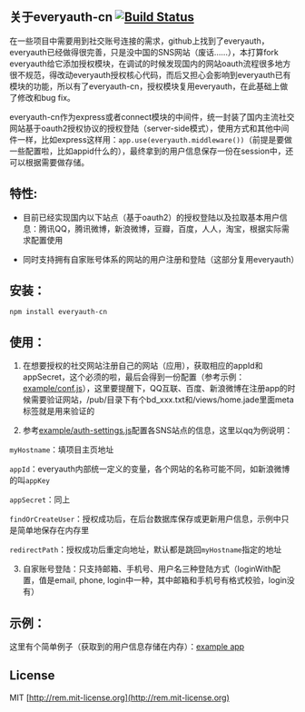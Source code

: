 ## 关于everyauth-cn [![Build Status](https://api.travis-ci.org/chemdemo/everyauth-cn.png)](http://travis-ci.org/chemdemo/everyauth-cn)

在一些项目中需要用到社交账号连接的需求，github上找到了everyauth，everyauth已经做得很完善，只是没中国的SNS网站（废话……），本打算fork everyauth给它添加授权模块，在调试的时候发现国内的网站oauth流程很多地方很不规范，得改动everyauth授权核心代码，而后又担心会影响到everyauth已有模块的功能，所以有了everyauth-cn，授权模块复用everyauth，在此基础上做了修改和bug fix。

everyauth-cn作为express或者connect模块的中间件，统一封装了国内主流社交网站基于oauth2授权协议的授权登陆（server-side模式），使用方式和其他中间件一样，比如express这样用：`app.use(everyauth.middleware())`（前提是要做一些配置啦，比如appid什么的），最终拿到的用户信息保存一份在session中，还可以根据需要做存储。

## 特性:

- 目前已经实现国内以下站点（基于oauth2）的授权登陆以及拉取基本用户信息：腾讯QQ，腾讯微博，新浪微博，豆瓣，百度，人人，淘宝，根据实际需求配置使用

- 同时支持拥有自家账号体系的网站的用户注册和登陆（这部分复用everyauth）

## 安装：

`npm install everyauth-cn`

## 使用：

1. 在想要授权的社交网站注册自己的网站（应用），获取相应的appId和appSecret，这个必须的啦，最后会得到一份配置（参考示例：[example/conf.js](https://github.com/chemdemo/everyauth-cn/blob/master/example/conf.js)），这里要提醒下，QQ互联、百度、新浪微博在注册app的时候需要验证网站，/pub/目录下有个bd_xxx.txt和/views/home.jade里面meta标签就是用来验证的

2. 参考[example/auth-settings.js](https://github.com/chemdemo/everyauth-cn/blob/master/example/auth-settings.js)配置各SNS站点的信息，这里以qq为例说明：

  `myHostname`：填项目主页地址

  `appId`：everyauth内部统一定义的变量，各个网站的名称可能不同，如新浪微博的叫`appKey`

  `appSecret`：同上

  `findOrCreateUser`：授权成功后，在后台数据库保存或更新用户信息，示例中只是简单地保存在内存里

  `redirectPath`：授权成功后重定向地址，默认都是跳回`myHostname`指定的地址

3. 自家账号登陆：只支持邮箱、手机号、用户名三种登陆方式（loginWith配置，值是email, phone, login中一种，其中邮箱和手机号有格式校验，login没有）

## 示例：

这里有个简单例子（获取到的用户信息存储在内存）：[example app](http://oauth.dmfeel.com)

## License

MIT [http://rem.mit-license.org](http://rem.mit-license.org)
